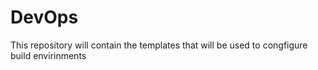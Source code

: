 # DevOps
This repository will contain the templates that will be used to congfigure build envirinments
